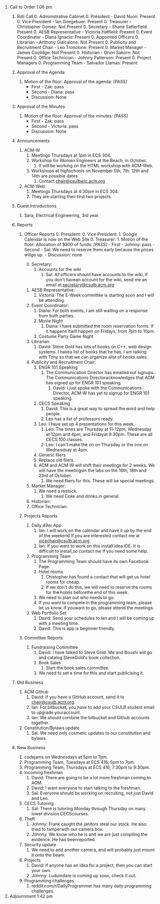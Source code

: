 1. Call to Order 1:06 pm 	1. Roll Call 		0. Administrative Cabinet 	        0. President - David Nuon: Present 	        0. Vice President - Ian Goegebuer: Present  	        0. Treasurer - Christopher Gomez: Not Present 	        0. Secretary - Shane Satterfield: Present 	        0. AESB Representative - Victoria Hatfield: Present 	        0. Event Coordinator - Diana Ignacio: Present 		0. Appointed Officers 	        0. Librarian - Anthony Gialcalone: Not Present 	        0. Publicity and Recruitment Chair - Leo Tronolone: Present 	        0. Market Manager - James Coolidge: Not Present 	        0. Historian - Orion Sakorn: Not Present 	        0. Office Technician - Johnny Patterson: Present  		0. Project Managers 			0. Programming Team - Salvador Llamas: Present 	1. Approval of the Agenda 		1. Motion of the floor: Approval of the agenda: *[PASS]* 			- First - Zak: pass 			- Second - Diana: pass 			- Discussion: None 		 	1. Approval of the Minutes 		1. Motion of the floor: Approval of the minutes: *[PASS]* 			- First - Zak: pass 			- Second - Victoria: pass 			- Discussion: None 		 	1. Announcements 		1. ACM-W 			1. Meetings Thursdays at 1pm in ECS 304. 			1. Workshop for Women Engineers at the Beach, in October. 				1. It will be working on the HTML workshop with ACM-Web. 			1. Workshops at highschools on November 5th, 7th. 12th and 14th are possible dates.				1. Contact chair@csulbwic.acm.org 		1. ACM-Web 			1. Meetings Thursdays at 4:30pm in ECS 304. 			1. They are starting their first two projects. 	1. Guest Introductions 		1. Sara, Electrical Engineering, 3rd year. 	1. Reports 		1. Officer Reports 	        0. President: 	        0. Vice President:  	        	1. Google Calendar is now on the Web Site 	        0. Treasurer:  	        	1. Motion of the floor: Allocation of $300 of funds: *[PASS]* 	        		- First - Johnny: pass 	        		- Second - Sal: We need to reserve them early because the prices willgo up. 	        		- Discussion: none 	        	 	        0. Secretary:  	        	1. Accounts for the wiki 	        		1. Sal: All officers should have accounts to the wiki, if you don't havean account for the wiki, send me an email at secretary@csulb.acm.org 	        0. AESB Representative: 	        	1. Victoria: The E-Week committee is starting soon and I will be attending.	        0. Event Coordinator: 	        	1. Diana: For both events, I am still waiting on a response from both parties.	        	1. Movie Night 	        		1. Diana: I have submitted the room reservation forms. If it happens itwill happen on Fridays, from 7pm to 10pm. 	        	1. Costume Party Game Night 	        0. Librarian: 	        	1. David: Steve Gold has lots of books on C++, web design systems. I havea list of books that he has. I am talking with Tony so that we can organize alist of books sales. 	        0. Publicity and Recruitment Chair:  	        	1. ENGR 101 Speaking 					1. The Communication Director has emailed out signups. The Communications Directoracknowledges that ACM has signed up for ENGR 101 speaking. 						1. David: I just spoke with the Communications Director, ACM-W has yet to signup for ENGR 101 speaking. 				1. CECS Speaking 					1. David: This is a great way to spread the word and help people. 					1. Leo has a list of professors ready. 				1. Leo: I have set up 4 presentations for this week. 					1. Leo: The times are Thursday at 11-12pm, Wednesday at 12pm and 4pm, and Fridayat 9:30pm. These are all CECS 100 classes. 					1. Leo: I can't make the on on Thursday or the one on Wednesdsay at 4pm. 				1. Generic fliers 				1. Replace old fliers. 				1. ACM and ACM-W will shift their meetings for 2 weeks. We will have the meetingsin the labs on the 16th, 18th and 23rd of October. 					1. We need fliers for this. These will be special meetings. 	        0. Market Manager: 	        	1. We need a restock. 	        		1. We need Coke and drinks in general. 	        0. Historian: 	        0. Office Technician: 		1. Projects Reports 			1. Daily 49er App 				1. Ian: I will work on the calendar and have it up by the end of the weekend.If you are interested contact me at vicechair@csulb.acm.org 				1. Ian: If you want to work on this install Idea IDE. It is difficult to install,so contact me if you need some help. 			1. Programming Team 				1. The Programming Team should have its own Facebook Page. 				1. Hotel rooms 					1. Chistopher has found a contact that will get us hotel rooms for cheap. 					1. If we don't do this, we will need to reserve the rooms for the hotels beforethe end of this week. 				1. We need to plan out who needs to go. 				1. If you want to compete in the programming team, please let us know. If youwant to go, please attend the meetings. 			1. Web Portfolio Set 				1. David: Send your schedules to Ian and I will be coming up with a meeting time. 				1. David: This is app is beginner friendly. 		1. Committee Reports 			1. Fundraising Committee 				1. David: I have talked to Steve Gold. Me and Boushi will go and catalog SteveGold's book collection. 				1. Book Sales 	        		1. Start the book sales committee. 	        	1. We need to set a time for this and start publicising it. 	1. Old Business 		1. ACM Github	 			1. David: If you have a GitHub account, send it to chair@csulb.acm.org. 			1. Ian: For bitbucket, you have to add your CSULB student email to upgrade youraccount. 			1. Ian: We should combine the bitbucket and Github accounts together. 		1. Constitution/Bylaws update 			1. Sal: We need only cosmetic updates to our constitution and bylaws. 	1. New Business 		1. codejams on Wednesdays at 5pm to 7pm. 		1. Programming Team, Tuesdays at ECS 416, 5pm to 7pm. 		1. Programming Team, Thursdays at ECS 416, 7:30pm to 9:30pm. 		1. Incoming freshman 			1. David: There are going to be a lot more freshman coming to ACM. 			1. David: I want everyone to start talking to the freshman. 			1. Sal: Everyone should be working on recruiting, not just David and Leo. 		1. CECS Tutoring. 			1. Sal: There is tutoring Monday through Thursday on many lower division CECScourses. 		1. Theft 			1. Johnny: Frank caught the janitors steal our stock. He also tried to tamperwith our camera box. 			1. Johnny: We know who he is and we are just compiling the evidence. He has beenreported. 		1. Security update 			1. We need to add another camera, and will probably just mount it onto the beam.		1. Projects 			1. David: If anyone has an idea for a project, then you can start your own. 			1. Johnny: Ludumdare is coming up soon, check it out. 		1. Programming challenges. 			1. reddit.com/r/DailyProgrammer has many daily programming challenges. 1. Adjournment 1:42 pm 